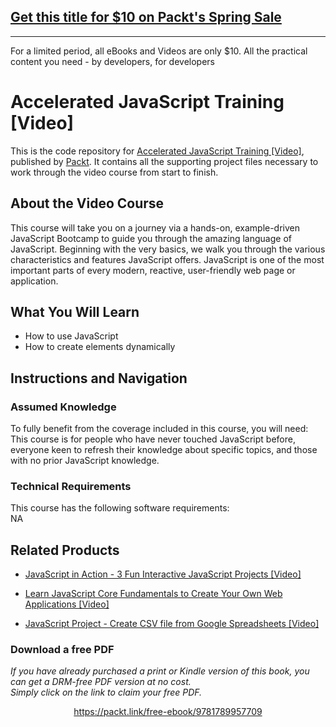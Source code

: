 ## [Get this title for $10 on Packt's Spring Sale](https://www.packt.com/V12967?utm_source=github&utm_medium=packt-github-repo&utm_campaign=spring_10_dollar_2022)
-----
For a limited period, all eBooks and Videos are only $10. All the practical content you need \- by developers, for developers

# Accelerated JavaScript Training [Video]
This is the code repository for [Accelerated JavaScript Training [Video]](https://www.packtpub.com/application-development/javascript-project-create-csv-file-google-spreadsheets-video?utm_source=github&utm_medium=repository&utm_campaign=9781838825348), published by [Packt](https://www.packtpub.com/?utm_source=github). It contains all the supporting project files necessary to work through the video course from start to finish.
## About the Video Course
This course will take you on a journey via a hands-on, example-driven JavaScript Bootcamp to guide you through the amazing language of JavaScript. Beginning with the very basics, we walk you through the various characteristics and features JavaScript offers. JavaScript is one of the most important parts of every modern, reactive, user-friendly web page or application. 


<H2>What You Will Learn</H2>
<DIV class=book-info-will-learn-text>
<UL>
<LI>How to use JavaScript 
<LI>How to create elements dynamically </LI></UL></DIV>

## Instructions and Navigation
### Assumed Knowledge
To fully benefit from the coverage included in this course, you will need:<br/>
This course is for people who have never touched JavaScript before, everyone keen to refresh their knowledge about specific topics, and those with no prior JavaScript knowledge.
### Technical Requirements
This course has the following software requirements:<br/>
NA

## Related Products
* [JavaScript in Action - 3 Fun Interactive JavaScript Projects [Video]](https://www.packtpub.com/application-development/javascript-project-create-csv-file-google-spreadsheets-video?utm_source=github&utm_medium=repository&utm_campaign=9781838825348)

* [Learn JavaScript Core Fundamentals to Create Your Own Web Applications [Video]](https://www.packtpub.com/application-development/javascript-project-create-csv-file-google-spreadsheets-video?utm_source=github&utm_medium=repository&utm_campaign=9781838825348)

* [JavaScript Project - Create CSV file from Google Spreadsheets [Video]](https://www.packtpub.com/application-development/javascript-project-create-csv-file-google-spreadsheets-video?utm_source=github&utm_medium=repository&utm_campaign=9781838825348)

### Download a free PDF

 <i>If you have already purchased a print or Kindle version of this book, you can get a DRM-free PDF version at no cost.<br>Simply click on the link to claim your free PDF.</i>
<p align="center"> <a href="https://packt.link/free-ebook/9781789957709">https://packt.link/free-ebook/9781789957709 </a> </p>